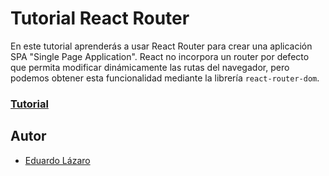 # Tutorial React Router

En este tutorial aprenderás a usar React Router para crear una aplicación SPA "Single Page Application". React no incorpora un router por defecto que permita modificar dinámicamente las rutas del navegador, pero podemos obtener esta funcionalidad mediante la librería `react-router-dom`.

### [Tutorial](https://www.neoguias.com/tutorial-react-router/)

## Autor

- [Eduardo Lázaro](https://www.neoguias.com)

